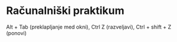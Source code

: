 # Računalniški praktikum
Alt + Tab (preklapljanje med okni), Ctrl Z (razveljavi), Ctrl + shift + Z (ponovi)

